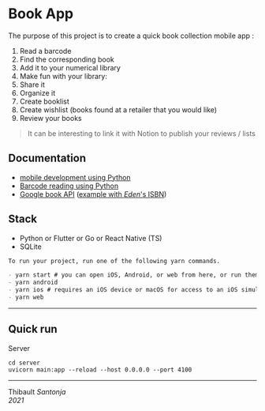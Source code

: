 Book App
===

The purpose of this project is to create a quick book collection mobile app :
1. Read a barcode
2. Find the corresponding book
3. Add it to your numerical library
4. Make fun with your library:
  1. Share it
  2. Organize it
  3. Create booklist
  4. Create wishlist (books found at a retailer that you would like)
  5. Review your books

> It can be interesting to link it with Notion to publish your reviews / lists


## Documentation

- [mobile development using Python](https://realpython.com/mobile-app-kivy-python/)
- [Barcode reading using Python](https://www.geeksforgeeks.org/how-to-make-a-barcode-reader-in-python/)
- [Google book API](https://developers.google.com/books/docs/v1/using) ([example with *Eden*'s ISBN](https://www.googleapis.com/books/v1/volumes?q=9782809495454))



## Stack

- Python or Flutter or Go or React Native (TS)
- SQLite


```markdown
To run your project, run one of the following yarn commands.

- yarn start # you can open iOS, Android, or web from here, or run them directly with the commands below.
- yarn android
- yarn ios # requires an iOS device or macOS for access to an iOS simulator
- yarn web
```

---

## Quick run

Server
```shell
cd server
uvicorn main:app --reload --host 0.0.0.0 --port 4100
```


---
Thibault *Santonja*<br/>
*2021*
